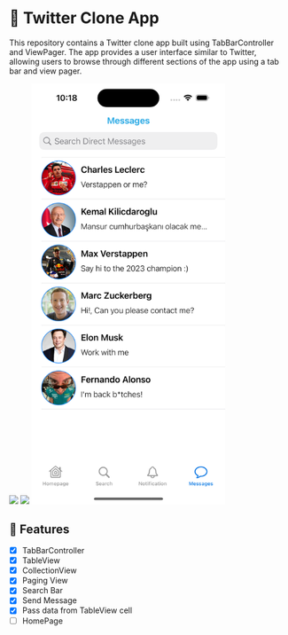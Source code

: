 # 📲 Twitter Clone App

This repository contains a Twitter clone app built using TabBarController and ViewPager. The app provides a user interface similar to Twitter, allowing users to browse through different sections of the app using a tab bar and view pager.

<img src="https://github.com/muallacakmaz/TwitterClone/blob/main/59e3486b-aa94-4bee-8c52-cfe37754253f.gif" width="350">  <img src="https://github.com/muallacakmaz/TwitterClone/blob/main/Simulator-Screen-Recording-iPhone-14-Pro-2023-05-26-at-10.17.35.gif" width="350">  <img src="https://github.com/muallacakmaz/TwitterClone/blob/main/Simulator%20Screen%20Shot%20-%20iPhone%2014%20Pro%20-%202023-05-26%20at%2010.18.17.png" width="350">

## 🌟 Features

- [x] TabBarController
- [x] TableView
- [x] CollectionView
- [x] Paging View
- [x] Search Bar
- [x] Send Message
- [x] Pass data from TableView cell
- [ ] HomePage
